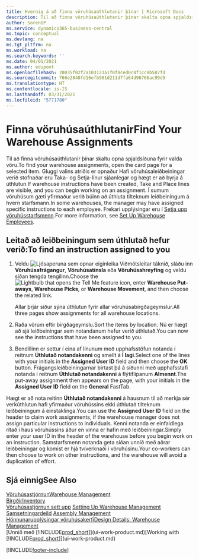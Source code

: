 ```yaml
---
title: Hvernig á að finna vöruhúsaúthlutanir þínar | Microsoft Docs
description: Til að finna vöruhúsaúthlutanir þínar skaltu opna spjaldsíðuna fyrir valda vöru. Gluggi valins atriðis er opnaður Hafi vöruhúsaleiðbeiningar verið stofnaðar eru Taka- og Setja-línur sjáanlegar og hægt er að byrja á úthlutun. Í sumum vöruhúsum gæti yfirmaður verið búinn að úthluta tilteknum leiðbeiningum á hvern starfsmann.
author: SorenGP
ms.service: dynamics365-business-central
ms.topic: conceptual
ms.devlang: na
ms.tgt_pltfrm: na
ms.workload: na
ms.search.keywords: ''
ms.date: 04/01/2021
ms.author: edupont
ms.openlocfilehash: 20035f02f2a103123a1f0f8ced0c8f1cc8b587fd
ms.sourcegitcommit: 766e2840fd16efb901d211d7fa64d96766ac99d9
ms.translationtype: HT
ms.contentlocale: is-IS
ms.lasthandoff: 03/31/2021
ms.locfileid: "5771780"
---
```

# <a name="find-your-warehouse-assignments"></a><span data-ttu-id="26cae-105">Finna vöruhúsaúthlutanir</span><span class="sxs-lookup"><span data-stu-id="26cae-105">Find Your Warehouse Assignments</span></span>
<span data-ttu-id="26cae-106">Til að finna vöruhúsaúthlutanir þínar skaltu opna spjaldsíðuna fyrir valda vöru.</span><span class="sxs-lookup"><span data-stu-id="26cae-106">To find your warehouse assignments, open the card page for a selected item.</span></span> <span data-ttu-id="26cae-107">Gluggi valins atriðis er opnaður Hafi vöruhúsaleiðbeiningar verið stofnaðar eru Taka- og Setja-línur sjáanlegar og hægt er að byrja á úthlutun.</span><span class="sxs-lookup"><span data-stu-id="26cae-107">If warehouse instructions have been created, Take and Place lines are visible, and you can begin working on an assignment.</span></span> <span data-ttu-id="26cae-108">Í sumum vöruhúsum gæti yfirmaður verið búinn að úthluta tilteknum leiðbeiningum á hvern starfsmann.</span><span class="sxs-lookup"><span data-stu-id="26cae-108">In some warehouses, the manager may have assigned specific instructions to each employee.</span></span> <span data-ttu-id="26cae-109">Frekari upplýsingar eru í [Setja upp vöruhússtarfsmenn](warehouse-how-to-set-up-warehouse-employees.md).</span><span class="sxs-lookup"><span data-stu-id="26cae-109">For more information, see [Set Up Warehouse Employees](warehouse-how-to-set-up-warehouse-employees.md).</span></span>

## <a name="to-find-an-instruction-assigned-to-you"></a><span data-ttu-id="26cae-110">Leitað að leiðbeiningum sem úthlutað hefur verið:</span><span class="sxs-lookup"><span data-stu-id="26cae-110">To find an instruction assigned to you</span></span>  
1.  <span data-ttu-id="26cae-111">Veldu ![Ljósaperuna sem opnar eiginleika Viðmótsleitar](media/ui-search/search_small.png "Segðu mér hvað þú vilt gera") táknið, sláðu inn **Vöruhúsafrágangur**, **Vöruhúsatínsla** eða **Vöruhúsahreyfing** og veldu síðan tengda tengilinn.</span><span class="sxs-lookup"><span data-stu-id="26cae-111">Choose the ![Lightbulb that opens the Tell Me feature](media/ui-search/search_small.png "Tell me what you want to do") icon, enter **Warehouse Put-aways**, **Warehouse Picks**, or **Warehouse Movement**, and then choose the related link.</span></span>

    <span data-ttu-id="26cae-112">Allar þrjár síður sýna úthlutun fyrir allar vöruhúsabirgðageymslur.</span><span class="sxs-lookup"><span data-stu-id="26cae-112">All three pages show assignments for all warehouse locations.</span></span>  

2. <span data-ttu-id="26cae-113">Raða vörum eftir birgðageymslu.</span><span class="sxs-lookup"><span data-stu-id="26cae-113">Sort the items by location.</span></span> <span data-ttu-id="26cae-114">Nú er hægt að sjá leiðbeiningar sem notandanum hefur verið úthlutað.</span><span class="sxs-lookup"><span data-stu-id="26cae-114">You can now see the instructions that have been assigned to you.</span></span>  
3. <span data-ttu-id="26cae-115">Bendillinn er settur í eina af línunum með upphafsstöfun notanda í reitnum **Úthlutað notandakenni** og smellt á **Í lagi**.</span><span class="sxs-lookup"><span data-stu-id="26cae-115">Select one of the lines with your initials in the **Assigned User ID** field and then choose the **OK** button.</span></span> <span data-ttu-id="26cae-116">Frágangsleiðbeiningarnar birtast þá á síðunni með upphafsstafi notanda í reitnum **Úthlutað notandakenni** á flýtiflipanum **Almennt**.</span><span class="sxs-lookup"><span data-stu-id="26cae-116">The put-away assignment then appears on the page, with your initials in the **Assigned User ID** field on the **General** FastTab.</span></span>  

<span data-ttu-id="26cae-117">Hægt er að nota reitinn **Úthlutað notandakenni** á hausnum til að merkja sér verkúthlutun hafi yfirmaður vöruhússins ekki úthlutað tilteknum leiðbeiningum á einstaklinga.</span><span class="sxs-lookup"><span data-stu-id="26cae-117">You can use the **Assigned User ID** field on the header to claim work assignments, if the warehouse manager does not assign particular instructions to individuals.</span></span> <span data-ttu-id="26cae-118">Kenni notanda er einfaldlega ritað í haus vöruhússins áður en vinna er hafin með leiðbeiningar.</span><span class="sxs-lookup"><span data-stu-id="26cae-118">Simply enter your user ID in the header of the warehouse before you begin work on an instruction.</span></span> <span data-ttu-id="26cae-119">Samstarfsmenn notanda geta síðan unnið með aðrar leiðbeiningar og komist er hjá tvíverknaði í vöruhúsinu.</span><span class="sxs-lookup"><span data-stu-id="26cae-119">Your co-workers can then choose to work on other instructions, and the warehouse will avoid a duplication of effort.</span></span>  

## <a name="see-also"></a><span data-ttu-id="26cae-120">Sjá einnig</span><span class="sxs-lookup"><span data-stu-id="26cae-120">See Also</span></span>  
[<span data-ttu-id="26cae-121">Vöruhúsastjórnun</span><span class="sxs-lookup"><span data-stu-id="26cae-121">Warehouse Management</span></span>](warehouse-manage-warehouse.md)  
[<span data-ttu-id="26cae-122">Birgðir</span><span class="sxs-lookup"><span data-stu-id="26cae-122">Inventory</span></span>](inventory-manage-inventory.md)  
<span data-ttu-id="26cae-123">[Vöruhúsastjórnun sett upp](warehouse-setup-warehouse.md)   </span><span class="sxs-lookup"><span data-stu-id="26cae-123">[Setting Up Warehouse Management](warehouse-setup-warehouse.md)   </span></span>  
<span data-ttu-id="26cae-124">[Samsetningardeild](assembly-assemble-items.md)  </span><span class="sxs-lookup"><span data-stu-id="26cae-124">[Assembly Management](assembly-assemble-items.md)  </span></span>  
[<span data-ttu-id="26cae-125">Hönnunarupplýsingar vöruhúsakerfi</span><span class="sxs-lookup"><span data-stu-id="26cae-125">Design Details: Warehouse Management</span></span>](design-details-warehouse-management.md)  
<span data-ttu-id="26cae-126">[Unnið með [!INCLUDE[prod_short](includes/prod_short.md)]](ui-work-product.md)</span><span class="sxs-lookup"><span data-stu-id="26cae-126">[Working with [!INCLUDE[prod_short](includes/prod_short.md)]](ui-work-product.md)</span></span> 


[!INCLUDE[footer-include](includes/footer-banner.md)]